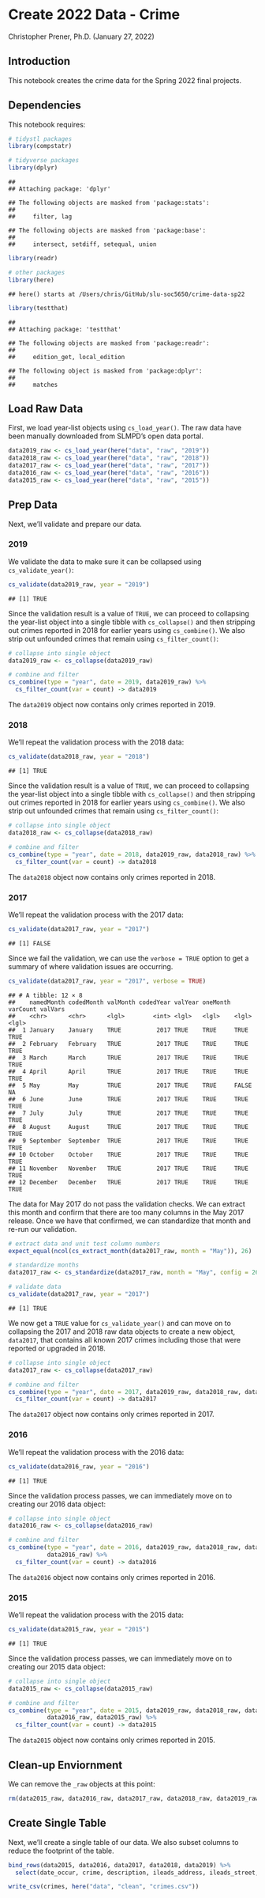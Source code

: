Create 2022 Data - Crime
================
Christopher Prener, Ph.D.
(January 27, 2022)

## Introduction

This notebook creates the crime data for the Spring 2022 final projects.

## Dependencies

This notebook requires:

``` r
# tidystl packages
library(compstatr)

# tidyverse packages
library(dplyr)
```

    ## 
    ## Attaching package: 'dplyr'

    ## The following objects are masked from 'package:stats':
    ## 
    ##     filter, lag

    ## The following objects are masked from 'package:base':
    ## 
    ##     intersect, setdiff, setequal, union

``` r
library(readr)

# other packages
library(here)
```

    ## here() starts at /Users/chris/GitHub/slu-soc5650/crime-data-sp22

``` r
library(testthat)
```

    ## 
    ## Attaching package: 'testthat'

    ## The following objects are masked from 'package:readr':
    ## 
    ##     edition_get, local_edition

    ## The following object is masked from 'package:dplyr':
    ## 
    ##     matches

## Load Raw Data

First, we load year-list objects using `cs_load_year()`. The raw data
have been manually downloaded from SLMPD’s open data portal.

``` r
data2019_raw <- cs_load_year(here("data", "raw", "2019"))
data2018_raw <- cs_load_year(here("data", "raw", "2018"))
data2017_raw <- cs_load_year(here("data", "raw", "2017"))
data2016_raw <- cs_load_year(here("data", "raw", "2016"))
data2015_raw <- cs_load_year(here("data", "raw", "2015"))
```

## Prep Data

Next, we’ll validate and prepare our data.

### 2019

We validate the data to make sure it can be collapsed using
`cs_validate_year()`:

``` r
cs_validate(data2019_raw, year = "2019")
```

    ## [1] TRUE

Since the validation result is a value of `TRUE`, we can proceed to
collapsing the year-list object into a single tibble with
`cs_collapse()` and then stripping out crimes reported in 2018 for
earlier years using `cs_combine()`. We also strip out unfounded crimes
that remain using `cs_filter_count()`:

``` r
# collapse into single object
data2019_raw <- cs_collapse(data2019_raw)

# combine and filter
cs_combine(type = "year", date = 2019, data2019_raw) %>%
  cs_filter_count(var = count) -> data2019
```

The `data2019` object now contains only crimes reported in 2019.

### 2018

We’ll repeat the validation process with the 2018 data:

``` r
cs_validate(data2018_raw, year = "2018")
```

    ## [1] TRUE

Since the validation result is a value of `TRUE`, we can proceed to
collapsing the year-list object into a single tibble with
`cs_collapse()` and then stripping out crimes reported in 2018 for
earlier years using `cs_combine()`. We also strip out unfounded crimes
that remain using `cs_filter_count()`:

``` r
# collapse into single object
data2018_raw <- cs_collapse(data2018_raw)

# combine and filter
cs_combine(type = "year", date = 2018, data2019_raw, data2018_raw) %>%
  cs_filter_count(var = count) -> data2018
```

The `data2018` object now contains only crimes reported in 2018.

### 2017

We’ll repeat the validation process with the 2017 data:

``` r
cs_validate(data2017_raw, year = "2017")
```

    ## [1] FALSE

Since we fail the validation, we can use the `verbose = TRUE` option to
get a summary of where validation issues are occurring.

``` r
cs_validate(data2017_raw, year = "2017", verbose = TRUE)
```

    ## # A tibble: 12 × 8
    ##    namedMonth codedMonth valMonth codedYear valYear oneMonth varCount valVars
    ##    <chr>      <chr>      <lgl>        <int> <lgl>   <lgl>    <lgl>    <lgl>  
    ##  1 January    January    TRUE          2017 TRUE    TRUE     TRUE     TRUE   
    ##  2 February   February   TRUE          2017 TRUE    TRUE     TRUE     TRUE   
    ##  3 March      March      TRUE          2017 TRUE    TRUE     TRUE     TRUE   
    ##  4 April      April      TRUE          2017 TRUE    TRUE     TRUE     TRUE   
    ##  5 May        May        TRUE          2017 TRUE    TRUE     FALSE    NA     
    ##  6 June       June       TRUE          2017 TRUE    TRUE     TRUE     TRUE   
    ##  7 July       July       TRUE          2017 TRUE    TRUE     TRUE     TRUE   
    ##  8 August     August     TRUE          2017 TRUE    TRUE     TRUE     TRUE   
    ##  9 September  September  TRUE          2017 TRUE    TRUE     TRUE     TRUE   
    ## 10 October    October    TRUE          2017 TRUE    TRUE     TRUE     TRUE   
    ## 11 November   November   TRUE          2017 TRUE    TRUE     TRUE     TRUE   
    ## 12 December   December   TRUE          2017 TRUE    TRUE     TRUE     TRUE

The data for May 2017 do not pass the validation checks. We can extract
this month and confirm that there are too many columns in the May 2017
release. Once we have that confirmed, we can standardize that month and
re-run our validation.

``` r
# extract data and unit test column numbers
expect_equal(ncol(cs_extract_month(data2017_raw, month = "May")), 26)

# standardize months
data2017_raw <- cs_standardize(data2017_raw, month = "May", config = 26)

# validate data
cs_validate(data2017_raw, year = "2017")
```

    ## [1] TRUE

We now get a `TRUE` value for `cs_validate_year()` and can move on to
collapsing the 2017 and 2018 raw data objects to create a new object,
`data2017`, that contains all known 2017 crimes including those that
were reported or upgraded in 2018.

``` r
# collapse into single object
data2017_raw <- cs_collapse(data2017_raw)

# combine and filter
cs_combine(type = "year", date = 2017, data2019_raw, data2018_raw, data2017_raw) %>%
  cs_filter_count(var = count) -> data2017
```

The `data2017` object now contains only crimes reported in 2017.

### 2016

We’ll repeat the validation process with the 2016 data:

``` r
cs_validate(data2016_raw, year = "2016")
```

    ## [1] TRUE

Since the validation process passes, we can immediately move on to
creating our 2016 data object:

``` r
# collapse into single object
data2016_raw <- cs_collapse(data2016_raw)

# combine and filter
cs_combine(type = "year", date = 2016, data2019_raw, data2018_raw, data2017_raw, 
           data2016_raw) %>%
  cs_filter_count(var = count) -> data2016
```

The `data2016` object now contains only crimes reported in 2016.

### 2015

We’ll repeat the validation process with the 2015 data:

``` r
cs_validate(data2015_raw, year = "2015")
```

    ## [1] TRUE

Since the validation process passes, we can immediately move on to
creating our 2015 data object:

``` r
# collapse into single object
data2015_raw <- cs_collapse(data2015_raw)

# combine and filter
cs_combine(type = "year", date = 2015, data2019_raw, data2018_raw, data2017_raw, 
           data2016_raw, data2015_raw) %>%
  cs_filter_count(var = count) -> data2015
```

The `data2015` object now contains only crimes reported in 2015.

## Clean-up Enviornment

We can remove the `_raw` objects at this point:

``` r
rm(data2015_raw, data2016_raw, data2017_raw, data2018_raw, data2019_raw)
```

## Create Single Table

Next, we’ll create a single table of our data. We also subset columns to
reduce the footprint of the table.

``` r
bind_rows(data2015, data2016, data2017, data2018, data2019) %>%
  select(date_occur, crime, description, ileads_address, ileads_street, x_coord, y_coord) -> crimes

write_csv(crimes, here("data", "clean", "crimes.csv"))
```
